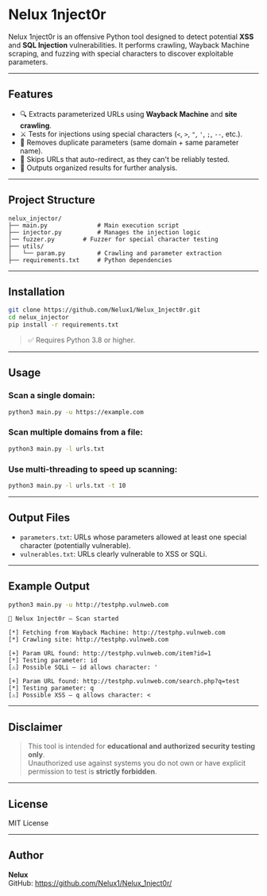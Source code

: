 # Nelux 1nject0r

Nelux 1nject0r is an offensive Python tool designed to detect potential **XSS** and **SQL Injection** vulnerabilities. It performs crawling, Wayback Machine scraping, and fuzzing with special characters to discover exploitable parameters.

---

## Features

- 🔍 Extracts parameterized URLs using **Wayback Machine** and **site crawling**.
- ⚔️ Tests for injections using special characters (`<`, `>`, `"`, `'`, `;`, `--`, etc.).
- 🧠 Removes duplicate parameters (same domain + same parameter name).
- 🚫 Skips URLs that auto-redirect, as they can't be reliably tested.
- 📂 Outputs organized results for further analysis.

---

## Project Structure

```
nelux_injector/
├── main.py              # Main execution script
├── injector.py          # Manages the injection logic
│── fuzzer.py        # Fuzzer for special character testing
├── utils/
│   └── param.py         # Crawling and parameter extraction
├── requirements.txt     # Python dependencies
```

---

## Installation

```bash
git clone https://github.com/Nelux1/Nelux_1nject0r.git
cd nelux_injector
pip install -r requirements.txt
```

> ✅ Requires Python 3.8 or higher.

---

## Usage

### Scan a single domain:

```bash
python3 main.py -u https://example.com
```

### Scan multiple domains from a file:

```bash
python3 main.py -l urls.txt
```

### Use multi-threading to speed up scanning:

```bash
python3 main.py -l urls.txt -t 10
```

---

## Output Files

- `parameters.txt`: URLs whose parameters allowed at least one special character (potentially vulnerable).
- `vulnerables.txt`: URLs clearly vulnerable to XSS or SQLi.

---

## Example Output

```bash
python3 main.py -u http://testphp.vulnweb.com
```

```
🎩 Nelux 1nject0r – Scan started

[*] Fetching from Wayback Machine: http://testphp.vulnweb.com
[*] Crawling site: http://testphp.vulnweb.com

[+] Param URL found: http://testphp.vulnweb.com/item?id=1
[*] Testing parameter: id
[⚠️] Possible SQLi – id allows character: '

[+] Param URL found: http://testphp.vulnweb.com/search.php?q=test
[*] Testing parameter: q
[⚠️] Possible XSS – q allows character: <
```

---

## Disclaimer

> This tool is intended for **educational and authorized security testing only**.  
> Unauthorized use against systems you do not own or have explicit permission to test is **strictly forbidden**.

---

## License

MIT License

---

## Author

**Nelux**  
GitHub: https://github.com/Nelux1/Nelux_1nject0r/

